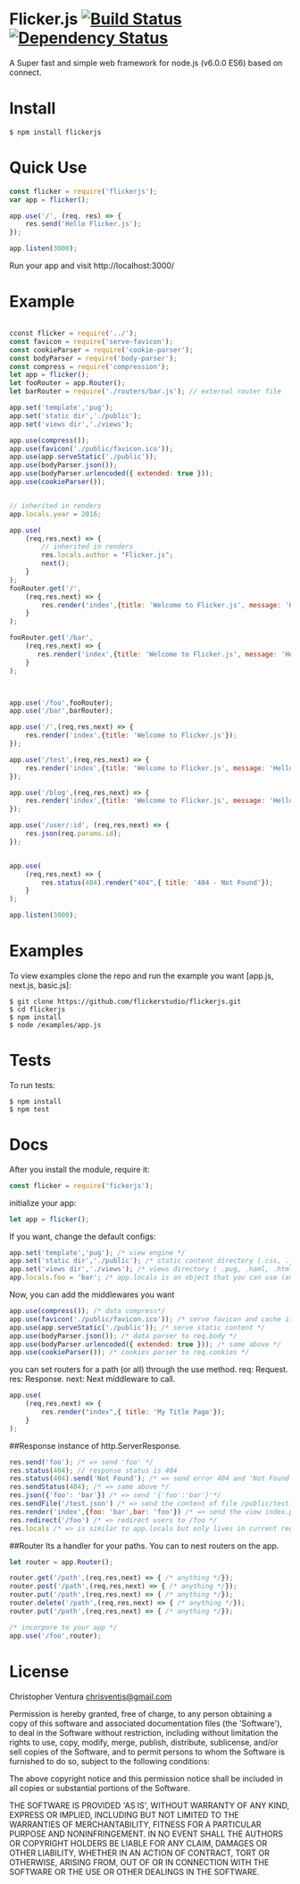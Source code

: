 Flicker.js [![Build Status](https://travis-ci.org/flickerstudio/flickerjs.svg?branch=master)](https://travis-ci.org/flickerstudio/flickerjs) [![Dependency Status](https://david-dm.org/flickerstudio/flickerjs.svg)](https://david-dm.org/flickerstudio/flickerjs)
====
A Super fast and simple web framework for node.js (v6.0.0 ES6) based on connect.


Install
====
```
$ npm install flickerjs
```

Quick Use
===
```javascript
const flicker = require('flickerjs');
var app = flicker();

app.use('/', (req, res) => {
    res.send('Hello Flicker.js');
});

app.listen(3000);

```

Run your app and visit http://localhost:3000/

Example
====
```javascript

cconst flicker = require('../');
const favicon = require('serve-favicon');
const cookieParser = require('cookie-parser');
const bodyParser = require('body-parser');
const compress = require('compression');
let app = flicker();
let fooRouter = app.Router();
let barRouter = require('./routers/bar.js'); // external router file

app.set('template','pug');
app.set('static dir','./public');
app.set('views dir','./views');

app.use(compress());
app.use(favicon('./public/favicon.ico'));
app.use(app.serveStatic('./public'));
app.use(bodyParser.json());
app.use(bodyParser.urlencoded({ extended: true }));
app.use(cookieParser());


// inherited in renders
app.locals.year = 2016;

app.use(
    (req,res,next) => {
        // inherited in renders
        res.locals.author = "Flicker.js";
        next();
    }
);
fooRouter.get('/',
    (req,res,next) => {
        res.render('index',{title: 'Welcome to Flicker.js', message: 'Hello, I`m ' + req.url});
    }
);

fooRouter.get('/bar',
    (req,res,next) => {
       res.render('index',{title: 'Welcome to Flicker.js', message: 'Hello, I`m ' + req.url});
    }
);



app.use('/foo',fooRouter);
app.use('/bar',barRouter);

app.use('/',(req,res,next) => {
    res.render('index',{title: 'Welcome to Flicker.js'});
});

app.use('/test',(req,res,next) => {
    res.render('index',{title: 'Welcome to Flicker.js', message: 'Hello, I`m ' + req.url});
});

app.use('/blog',(req,res,next) => {
    res.render('index',{title: 'Welcome to Flicker.js', message: 'Hello, I`m ' + req.url});
});

app.use('/user/:id', (req,res,next) => {
    res.json(req.params.id);
});


app.use(
    (req,res,next) => {
        res.status(404).render("404",{ title: '404 - Not Found'});
    }
);

app.listen(3000);


```

Examples
====
To view examples clone the repo and run the example you want [app.js, next.js, basic.js]:
```
$ git clone https://github.com/flickerstudio/flickerjs.git
$ cd flickerjs
$ npm install
$ node /examples/app.js

```

Tests
====
To run tests:
```
$ npm install
$ npm test
```


Docs
====

After you install the module, require it:
```javascript
const flicker = require('fickerjs');
```
initialize your app:
```javascript
let app = flicker();
```

If you want, change the default configs:
```javascript
app.set('template','pug'); /* view engine */
app.set('static dir','./public'); /* static content directory (.css, .js, .json...)*/
app.set('views dir','./views'); /* views directory ( .pug, .haml, .html) */
app.locals.foo = 'bar'; /* app.locals is an object that you can use (and call) it everywhere (middlewares, routers, renders...)*/
```
Now, you can add the middlewares you want
```javascript
app.use(compress()); /* data compress*/
app.use(favicon('./public/favicon.ico')); /* serve favicon and cache it*/
app.use(app.serveStatic('./public')); /* serve static content */
app.use(bodyParser.json()); /* data parser to req.body */
app.use(bodyParser.urlencoded({ extended: true })); /* same above */
app.use(cookieParser()); /* cookies parser to req.cookies */
```
you can set routers for a path (or all) through the use method.
req: Request.
res: Response.
next: Next middleware to call.

```javascript
app.use(
    (req,res,next) => {
        res.render("index",{ title: 'My Title Page'});
    }
);
```
##Response
instance of http.ServerResponse.
```javascript
res.send('foo'); /* => send 'foo' */
res.status(404); // response status is 404
res.status(404).send('Not Found'); /* => send error 404 and 'Not Found' */
res.sendStatus(404); /* => same above */
res.json({'foo': 'bar'}) /* => send '{'foo':'bar'}'*/
res.sendFile('/test.json') /* => send the content of file /public/test.json (or your static dir)*/
res.render('index',{foo: 'bar',bar: 'foo'}) /* => send the view index.pug (default, or your views engine)*/
res.redirect('/foo') /* => redirect users to /foo */
res.locals /* => is similar to app.locals but only lives in current request (you can refresh it inn each request through middlewares) */
```

##Router
Its a handler for your paths. You can to nest routers on the app.
```javascript
let router = app.Router();

router.get('/path',(req,res,next) => { /* anything */});
router.post('/path',(req,res,next) => { /* anything */});
router.put('/path',(req,res,next) => { /* anything */});
router.delete('/path',(req,res,next) => { /* anything */});
router.put('/path',(req,res,next) => { /* anything */});

/* incorpore to your app */
app.use('/foo',router);
```

License
====

Christopher Ventura <chrisventjs@gmail.com>

Permission is hereby granted, free of charge, to any person obtaining
a copy of this software and associated documentation files (the
'Software'), to deal in the Software without restriction, including
without limitation the rights to use, copy, modify, merge, publish,
distribute, sublicense, and/or sell copies of the Software, and to
permit persons to whom the Software is furnished to do so, subject to
the following conditions:

The above copyright notice and this permission notice shall be
included in all copies or substantial portions of the Software.

THE SOFTWARE IS PROVIDED 'AS IS', WITHOUT WARRANTY OF ANY KIND,
EXPRESS OR IMPLIED, INCLUDING BUT NOT LIMITED TO THE WARRANTIES OF
MERCHANTABILITY, FITNESS FOR A PARTICULAR PURPOSE AND NONINFRINGEMENT.
IN NO EVENT SHALL THE AUTHORS OR COPYRIGHT HOLDERS BE LIABLE FOR ANY
CLAIM, DAMAGES OR OTHER LIABILITY, WHETHER IN AN ACTION OF CONTRACT,
TORT OR OTHERWISE, ARISING FROM, OUT OF OR IN CONNECTION WITH THE
SOFTWARE OR THE USE OR OTHER DEALINGS IN THE SOFTWARE.

